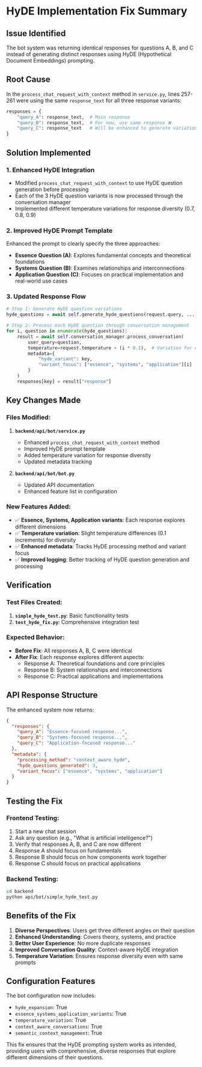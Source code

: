 # HyDE Implementation Fix Summary

## Issue Identified
The bot system was returning identical responses for questions A, B, and C instead of generating distinct responses using HyDE (Hypothetical Document Embeddings) prompting.

## Root Cause
In the `process_chat_request_with_context` method in `service.py`, lines 257-261 were using the same `response_text` for all three response variants:

```python
responses = {
    "query_A": response_text,  # Main response
    "query_B": response_text,  # For now, use same response ❌
    "query_C": response_text   # Will be enhanced to generate variations ❌
}
```

## Solution Implemented

### 1. Enhanced HyDE Integration
- Modified `process_chat_request_with_context` to use HyDE question generation before processing
- Each of the 3 HyDE question variants is now processed through the conversation manager
- Implemented different temperature variations for response diversity (0.7, 0.8, 0.9)

### 2. Improved HyDE Prompt Template
Enhanced the prompt to clearly specify the three approaches:
- **Essence Question (A)**: Explores fundamental concepts and theoretical foundations
- **Systems Question (B)**: Examines relationships and interconnections  
- **Application Question (C)**: Focuses on practical implementation and real-world use cases

### 3. Updated Response Flow
```python
# Step 1: Generate HyDE question variations
hyde_questions = await self.generate_hyde_questions(request.query, ...)

# Step 2: Process each HyDE question through conversation management
for i, question in enumerate(hyde_questions):
    result = await self.conversation_manager.process_conversation(
        user_query=question,
        temperature=request.temperature + (i * 0.1),  # Variation for diversity
        metadata={
            "hyde_variant": key,
            "variant_focus": ["essence", "systems", "application"][i]
        }
    )
    responses[key] = result["response"]
```

## Key Changes Made

### Files Modified:
1. **`backend/api/bot/service.py`**
   - Enhanced `process_chat_request_with_context` method
   - Improved HyDE prompt template
   - Added temperature variation for response diversity
   - Updated metadata tracking

2. **`backend/api/bot/bot.py`**
   - Updated API documentation
   - Enhanced feature list in configuration

### New Features Added:
- ✅ **Essence, Systems, Application variants**: Each response explores different dimensions
- ✅ **Temperature variation**: Slight temperature differences (0.1 increments) for diversity
- ✅ **Enhanced metadata**: Tracks HyDE processing method and variant focus
- ✅ **Improved logging**: Better tracking of HyDE question generation and processing

## Verification

### Test Files Created:
1. **`simple_hyde_test.py`**: Basic functionality tests
2. **`test_hyde_fix.py`**: Comprehensive integration test

### Expected Behavior:
- **Before Fix**: All responses A, B, C were identical
- **After Fix**: Each response explores different aspects:
  - Response A: Theoretical foundations and core principles
  - Response B: System relationships and interconnections
  - Response C: Practical applications and implementations

## API Response Structure
The enhanced system now returns:
```json
{
  "responses": {
    "query_A": "Essence-focused response...",
    "query_B": "Systems-focused response...", 
    "query_C": "Application-focused response..."
  },
  "metadata": {
    "processing_method": "context_aware_hyde",
    "hyde_questions_generated": 3,
    "variant_focus": ["essence", "systems", "application"]
  }
}
```

## Testing the Fix

### Frontend Testing:
1. Start a new chat session
2. Ask any question (e.g., "What is artificial intelligence?")
3. Verify that responses A, B, and C are now different
4. Response A should focus on fundamentals
5. Response B should focus on how components work together
6. Response C should focus on practical applications

### Backend Testing:
```bash
cd backend
python api/bot/simple_hyde_test.py
```

## Benefits of the Fix
1. **Diverse Perspectives**: Users get three different angles on their question
2. **Enhanced Understanding**: Covers theory, systems, and practice
3. **Better User Experience**: No more duplicate responses
4. **Improved Conversation Quality**: Context-aware HyDE integration
5. **Temperature Variation**: Ensures response diversity even with same prompts

## Configuration Features
The bot configuration now includes:
- `hyde_expansion`: True
- `essence_systems_application_variants`: True
- `temperature_variation`: True
- `context_aware_conversations`: True
- `semantic_context_management`: True

This fix ensures that the HyDE prompting system works as intended, providing users with comprehensive, diverse responses that explore different dimensions of their questions.
